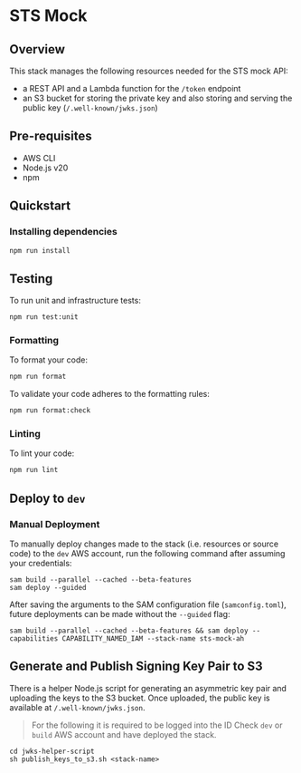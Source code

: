 # STS Mock 

## Overview
This stack manages the following resources needed for the STS mock API:
* a REST API and a Lambda function for the `/token` endpoint
* an S3 bucket for storing the private key and also storing and serving the public key (`/.well-known/jwks.json`)

## Pre-requisites
- AWS CLI
- Node.js v20
- npm

## Quickstart
### Installing dependencies
```bash
npm run install
```

## Testing
To run unit and infrastructure tests:

```bash
npm run test:unit
```

### Formatting
To format your code:
```bash
npm run format
```

To validate your code adheres to the formatting rules:
```bash
npm run format:check
```

### Linting
To lint your code:
```bash
npm run lint
```

## Deploy to `dev`
### Manual Deployment
To manually deploy changes made to the stack (i.e. resources or source code) to the `dev` AWS account, run the following command after assuming your credentials:
```shell
sam build --parallel --cached --beta-features
sam deploy --guided
```

After saving the arguments to the SAM configuration file (`samconfig.toml`), future deployments can be made without the `--guided` flag:
```shell
sam build --parallel --cached --beta-features && sam deploy --capabilities CAPABILITY_NAMED_IAM --stack-name sts-mock-ah     
```

## Generate and Publish Signing Key Pair to S3
There is a helper Node.js script for generating an asymmetric key pair and uploading the keys to the S3 bucket. Once uploaded, the public key is available at `/.well-known/jwks.json`.

> For the following it is required to be logged into the ID Check `dev` or `build` AWS account and have deployed the stack.

```shell
cd jwks-helper-script
sh publish_keys_to_s3.sh <stack-name>
```
